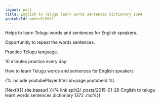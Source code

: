 ```yaml
---
layout: post
title: English to Telugu learn words sentences dictionary 1094 
youtubeId: omUtoPLM9tE
---
```

 
 
Helps to learn Telugu words and sentences for English speakers.

Opportunitiy to repeat the words sentences. 

Practice Telugu language. 
 
10 minutes practice every day. 
 
How to learn Telugu words and sentences for English speakers 
 
{% include youtubePlayer.html id=page.youtubeId %}
 
 
[Next]({{ site.baseurl }}{% link  split2/_posts/2015-01-28-English to telugu learn words sentences dictionary 1372 .md%})
 
